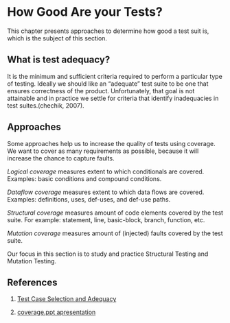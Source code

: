 # How Good Are your Tests?

This chapter presents approaches to determine how good a test suit is, which is the subject of this section.

## What is test adequacy?

It is the minimum and sufficient criteria required to perform a particular type of testing. Ideally we should like an “adequate” test suite to be one that ensures correctness
of the product. Unfortunately, that goal is not attainable and in practice we settle for criteria that identify inadequacies in test suites.(chechik, 2007).

## Approaches

Some approaches help us to increase the quality of tests using coverage. We want to cover as many requirements as possible, because it will increase the chance to capture faults.

_Logical coverage_ measures extent to which conditionals are covered. Examples: basic conditions and compound conditions.

_Dataflow coverage_ measures extent to which data flows are covered. Examples: definitions, uses, def-uses, and def-use paths.

_Structural coverage_ measures amount of code elements covered by the test suite. For example: statement, line, basic-block, branch, function, etc.

_Mutation coverage_ measures amount of (injected) faults covered by the test suite.

Our focus in this section is to study and practice Structural Testing and Mutation Testing.

## References

1. [Test Case Selection and Adequacy](http://www.cs.toronto.edu/~chechik/courses18/csc410/Ch9-10AdequacyAndFunctional.pdf)

2. [coverage.ppt apresentation](http://damorim.github.io/testing-cin/)

